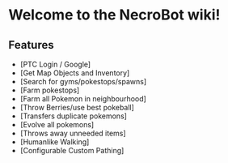 # Welcome to the NecroBot wiki!
## Features
* [PTC Login / Google]
* [Get Map Objects and Inventory]
* [Search for gyms/pokestops/spawns]
* [Farm pokestops]
* [Farm all Pokemon in neighbourhood]
* [Throw Berries/use best pokeball]
* [Transfers duplicate pokemons]
* [Evolve all pokemons]
* [Throws away unneeded items]
* [Humanlike Walking]
* [Configurable Custom Pathing]